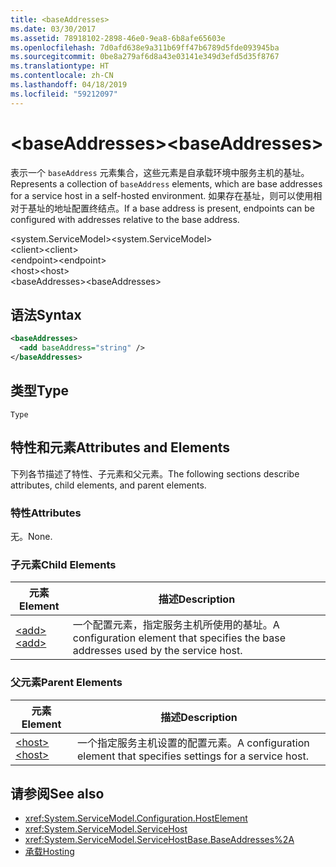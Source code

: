 ```yaml
---
title: <baseAddresses>
ms.date: 03/30/2017
ms.assetid: 78918102-2898-46e0-9ea8-6b8afe65603e
ms.openlocfilehash: 7d0afd638e9a311b69ff47b6789d5fde093945ba
ms.sourcegitcommit: 0be8a279af6d8a43e03141e349d3efd5d35f8767
ms.translationtype: HT
ms.contentlocale: zh-CN
ms.lasthandoff: 04/18/2019
ms.locfileid: "59212097"
---
```

# <a name="baseaddresses"></a><span data-ttu-id="4c0be-101">\<baseAddresses></span><span class="sxs-lookup"><span data-stu-id="4c0be-101">\<baseAddresses></span></span>
<span data-ttu-id="4c0be-102">表示一个 `baseAddress` 元素集合，这些元素是自承载环境中服务主机的基址。</span><span class="sxs-lookup"><span data-stu-id="4c0be-102">Represents a collection of `baseAddress` elements, which are base addresses for a service host in a self-hosted environment.</span></span> <span data-ttu-id="4c0be-103">如果存在基址，则可以使用相对于基址的地址配置终结点。</span><span class="sxs-lookup"><span data-stu-id="4c0be-103">If a base address is present, endpoints can be configured with addresses relative to the base address.</span></span>  
  
 <span data-ttu-id="4c0be-104">\<system.ServiceModel></span><span class="sxs-lookup"><span data-stu-id="4c0be-104">\<system.ServiceModel></span></span>  
<span data-ttu-id="4c0be-105">\<client></span><span class="sxs-lookup"><span data-stu-id="4c0be-105">\<client></span></span>  
<span data-ttu-id="4c0be-106">\<endpoint></span><span class="sxs-lookup"><span data-stu-id="4c0be-106">\<endpoint></span></span>  
<span data-ttu-id="4c0be-107">\<host></span><span class="sxs-lookup"><span data-stu-id="4c0be-107">\<host></span></span>  
<span data-ttu-id="4c0be-108">\<baseAddresses></span><span class="sxs-lookup"><span data-stu-id="4c0be-108">\<baseAddresses></span></span>  
  
## <a name="syntax"></a><span data-ttu-id="4c0be-109">语法</span><span class="sxs-lookup"><span data-stu-id="4c0be-109">Syntax</span></span>  
  
```xml  
<baseAddresses>
  <add baseAddress="string" />
</baseAddresses>
```  
  
## <a name="type"></a><span data-ttu-id="4c0be-110">类型</span><span class="sxs-lookup"><span data-stu-id="4c0be-110">Type</span></span>  
 `Type`  
  
## <a name="attributes-and-elements"></a><span data-ttu-id="4c0be-111">特性和元素</span><span class="sxs-lookup"><span data-stu-id="4c0be-111">Attributes and Elements</span></span>  
 <span data-ttu-id="4c0be-112">下列各节描述了特性、子元素和父元素。</span><span class="sxs-lookup"><span data-stu-id="4c0be-112">The following sections describe attributes, child elements, and parent elements.</span></span>  
  
### <a name="attributes"></a><span data-ttu-id="4c0be-113">特性</span><span class="sxs-lookup"><span data-stu-id="4c0be-113">Attributes</span></span>  
 <span data-ttu-id="4c0be-114">无。</span><span class="sxs-lookup"><span data-stu-id="4c0be-114">None.</span></span>  
  
### <a name="child-elements"></a><span data-ttu-id="4c0be-115">子元素</span><span class="sxs-lookup"><span data-stu-id="4c0be-115">Child Elements</span></span>  
  
|<span data-ttu-id="4c0be-116">元素</span><span class="sxs-lookup"><span data-stu-id="4c0be-116">Element</span></span>|<span data-ttu-id="4c0be-117">描述</span><span class="sxs-lookup"><span data-stu-id="4c0be-117">Description</span></span>|  
|-------------|-----------------|  
|[<span data-ttu-id="4c0be-118">\<add></span><span class="sxs-lookup"><span data-stu-id="4c0be-118">\<add></span></span>](../../../../../docs/framework/configure-apps/file-schema/wcf/add-of-baseaddresses.md)|<span data-ttu-id="4c0be-119">一个配置元素，指定服务主机所使用的基址。</span><span class="sxs-lookup"><span data-stu-id="4c0be-119">A configuration element that specifies the base addresses used by the service host.</span></span>|  
  
### <a name="parent-elements"></a><span data-ttu-id="4c0be-120">父元素</span><span class="sxs-lookup"><span data-stu-id="4c0be-120">Parent Elements</span></span>  
  
|<span data-ttu-id="4c0be-121">元素</span><span class="sxs-lookup"><span data-stu-id="4c0be-121">Element</span></span>|<span data-ttu-id="4c0be-122">描述</span><span class="sxs-lookup"><span data-stu-id="4c0be-122">Description</span></span>|  
|-------------|-----------------|  
|[<span data-ttu-id="4c0be-123">\<host></span><span class="sxs-lookup"><span data-stu-id="4c0be-123">\<host></span></span>](../../../../../docs/framework/configure-apps/file-schema/wcf/host.md)|<span data-ttu-id="4c0be-124">一个指定服务主机设置的配置元素。</span><span class="sxs-lookup"><span data-stu-id="4c0be-124">A configuration element that specifies settings for a service host.</span></span>|  
  
## <a name="see-also"></a><span data-ttu-id="4c0be-125">请参阅</span><span class="sxs-lookup"><span data-stu-id="4c0be-125">See also</span></span>

- <xref:System.ServiceModel.Configuration.HostElement>
- <xref:System.ServiceModel.ServiceHost>
- <xref:System.ServiceModel.ServiceHostBase.BaseAddresses%2A>
- [<span data-ttu-id="4c0be-126">承载</span><span class="sxs-lookup"><span data-stu-id="4c0be-126">Hosting</span></span>](../../../../../docs/framework/wcf/feature-details/hosting.md)
